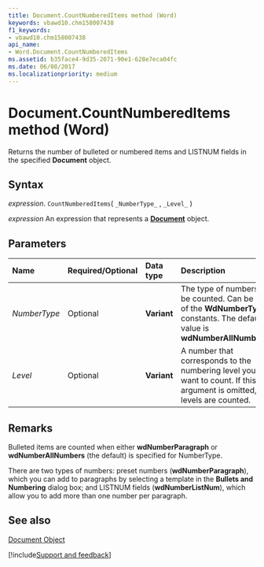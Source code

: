 ```yaml
---
title: Document.CountNumberedItems method (Word)
keywords: vbawd10.chm158007438
f1_keywords:
- vbawd10.chm158007438
api_name:
- Word.Document.CountNumberedItems
ms.assetid: b35face4-9d35-2071-90e1-628e7eca04fc
ms.date: 06/08/2017
ms.localizationpriority: medium
---
```



# Document.CountNumberedItems method (Word)

Returns the number of bulleted or numbered items and LISTNUM fields in the specified **Document** object.


## Syntax

_expression_. `CountNumberedItems`( `_NumberType_` , `_Level_` )

 _expression_ An expression that represents a **[Document](Word.Document.md)** object.


## Parameters



|Name|Required/Optional|Data type|Description|
|:-----|:-----|:-----|:-----|
| _NumberType_|Optional| **Variant**|The type of numbers to be counted. Can be one of the **WdNumberType** constants. The default value is **wdNumberAllNumbers**.|
| _Level_|Optional| **Variant**|A number that corresponds to the numbering level you want to count. If this argument is omitted, all levels are counted.|

## Remarks

Bulleted items are counted when either **wdNumberParagraph** or **wdNumberAllNumbers** (the default) is specified for NumberType.

There are two types of numbers: preset numbers (**wdNumberParagraph**), which you can add to paragraphs by selecting a template in the **Bullets and Numbering** dialog box; and LISTNUM fields (**wdNumberListNum**), which allow you to add more than one number per paragraph.


## See also


[Document Object](Word.Document.md)

[!include[Support and feedback](~/includes/feedback-boilerplate.md)]
